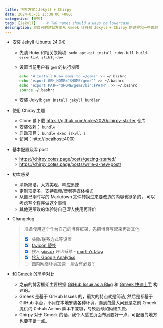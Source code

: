 ```yaml
---
title: 博客方案：Jekyll + Chirpy
date: 2024-05-31 13:38:00 +0800
categories: [博客]
tags: [Jekyll]     # TAG names should always be lowercase
description: 将自己的建站方案从 Gmeek 迁移到 Jekyll + Chirpy 的过程和一些体验
---
```




- 安装 Jekyll (Ubuntu 24.04)
    - 先装 Ruby 和相关依赖项: `sudo apt-get install ruby-full build-essential zlib1g-dev`
    - 设置当前用户有 `gem` 的执行权限
      
        ```bash
        echo '# Install Ruby Gems to ~/gems' >> ~/.bashrc
        echo 'export GEM_HOME="$HOME/gems"' >> ~/.bashrc
        echo 'export PATH="$HOME/gems/bin:$PATH"' >> ~/.bashrc
        source ~/.bashrc
        ```
        
    - 安装 Jekyll: `gem install jekyll bundler`
    
- 使用 Chirpy 主题
    - Clone 或下载 https://github.com/cotes2020/chirpy-starter 仓库
    - 安装依赖： `bundle`
    - 启动项目： `bundle exec jekyll s`
    - 访问：http://localhost:4000
    
- 基本配置及写 post
    - https://chirpy.cotes.page/posts/getting-started/
    - https://chirpy.cotes.page/posts/write-a-new-post/
    
- 初次感受
    - 清新简洁，大方美观，响应迅速
    - 定制项挺多，支持视频/音频等媒体格式
    - 从自己平时写的 Markdown 文件转换过来要改造的内容也挺多的， 可以考虑写个程序做这个事情
    - 其他更细致的体验待自己深入使用再评价
    
- Changelog
  
    > 准备使用这个作为自己的博客框架，先把博客写起来再谈其他
    >
    > - [x]  头像/联系方式等设置
    > - [x]  [favicon 替换](https://chirpy.cotes.page/posts/customize-the-favicon/)
    > - [x]  接入 [giscus](https://giscus.app/zh-CN) 评论系统 - [martin‘s blog](https://blog.martinp7r.com/posts/adding-giscus-comments-to-my-blog/)
    > - [x]  [接入 Google Analytics](https://nokids.fun/posts/chirpy-add-google-analytics/)
    > - [ ]  国内网络环境加速 - 是否有必要？

- 和 [Gmeek](https://github.com/Meekdai/Gmeek) 的简单对比
  - 之前的博客框架主要根据 [GitHub Issue as a Blog](https://dylanninin.com/blog/2023/05/08/github-issue-as-a-blog.html) 和 [Gmeek 快速上手](https://blog.meekdai.com/post/Gmeek-kuai-su-shang-shou.html) 构建的。
  - Gmeek 是基于 GitHub Issues 的，最大的特点就是简洁, 然后是都基于 GitHub 平台，不用在本地安装各种环境，遇到的最大问题是之前 Gmeek 提供的 Github Action 脚本不兼容，导致后续的构建失败。
  - Chirpy 对于 Gmeek 的话，我个人感觉页面布局要好一点，可配置的地方也要丰富一点。
